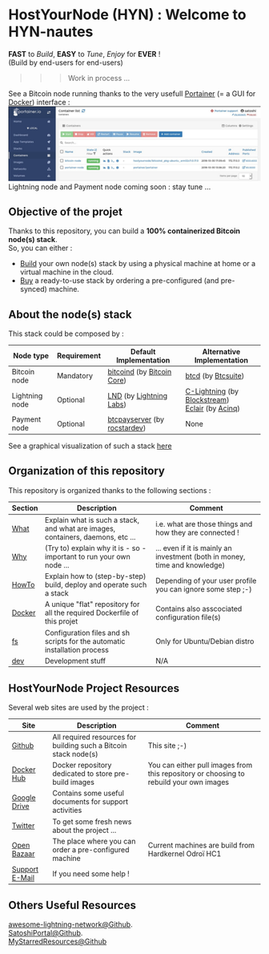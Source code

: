 HostYourNode (HYN) : Welcome to HYN-nautes
==
__FAST__ to _Build_, __EASY__ to _Tune_, _Enjoy_ for __EVER__ !  
(Build by end-users for end-users)

>>> Work in process ... 

See a Bitcoin node running thanks to the very usefull <A href="https://www.portainer.io/">Portainer</A> (= a GUI for <A href="https://www.docker.com/">Docker</A>) interface :
![BitcoinNodeIsRunning](https://github.com/babonet13/Images/blob/master/HostYourNode/BitcoinNodeIsRunning.jpg)
Lightning node and Payment node coming soon : stay tune ...

Objective of the projet
- 
Thanks to this repository, you can build a __100% containerized Bitcoin node(s) stack__.   
So, you can either :
* <A href="https://github.com/babonet13/HostYourNode/tree/master/HowTo">Build</A> your own node(s) stack by using a physical machine at home or a virtual machine in the cloud.
* <A href="http://bit.ly/2DOj69o">Buy</A> a ready-to-use stack by ordering a pre-configured (and pre-synced) machine.

About the node(s) stack
-
This stack could be composed by : 
 <table>
    <thead>
        <tr>
            <th>Node type</th>
             <th>Requirement</th>
             <th>Default Implementation</th>
             <th>Alternative Implementation</th>
        </tr>
    </thead>
    <tbody>
        <tr>
            <td>Bitcoin node</td>
            <td>Mandatory</td>
            <td><A href="https://github.com/bitcoin/bitcoin">bitcoind</A> (by <A href="https://bitcoincode.org">Bitcoin Core</A>)</td>
            <td><A href="https://github.com/btcsuite/btcd">btcd</A> (by <A href="https://btcsuite.github.io">Btcsuite</A>)</td>
        </tr>
        <tr>
            <td>Lightning node</td>
            <td>Optional</td>
            <td><A href="https://github.com/lightningnetwork/lnd">LND</A> (by <A href="https://lightning.engineering">Lightning Labs</A>)</td>
            <td><A href="https://github.com/ElementsProject/lightning">C-Lightning</A> (by <A href="https://blockstream.com">Blockstream</A>)
                </br><A href="https://github.com/ACINQ/eclair">Eclair</A> (by <A href="https://acinq.co">Acinq</A>)</td></td>
        </tr>
        <tr>
            <td>Payment node</td>
            <td>Optional</td>
            <td><A href="https://github.com/btcpayserver/btcpayserver">btcpayserver</A> (by <A href="https://github.com/rockstardev">rocstardev</A>)</td>
             <td>None</td>
        </tr>
    </tbody>
</table>
 
  See a graphical visualization of such a stack <a href="http://bit.ly/2yp0iHW">here</a>

Organization of this repository
-
This repository is organized thanks to the following sections :
 <table>
    <thead>
        <tr>
            <th>Section</th>
            <th>Description</th>
            <th>Comment</th>
        </tr>
    </thead>
    <tbody>
        <tr>
            <td><A href="https://github.com/babonet13/HostYourNode/tree/master/What">What</A></td>
            <td>Explain what is such a stack, and what are images, containers, daemons, etc ...</td>
            <td>i.e. what are those things and how they are connected !</td>
        </tr>
        <tr>
            <td><A href="https://github.com/babonet13/HostYourNode/tree/master/Why">Why</A></td>
            <td>(Try to) explain why it is - so - important to run your own node ...</td>
            <td>... even if it is mainly an investment (both in money, time and knowledge)</td>
        <tr>
            <td><A href="https://github.com/babonet13/HostYourNode/tree/master/HowTo">HowTo</A></td>
            <td>Explain how to (step-by-step) build, deploy and operate such a stack</td>
            <td>Depending of your user profile you can ignore some step ;-)</td>
        </tr>
         <tr>
            <td><A href="https://github.com/babonet13/HostYourNode/tree/master/Docker">Docker</A></td>
            <td>A unique "flat" repository for all the required Dockerfile of this projet</td>
            <td>Contains also asscociated configuration file(s)</td>
        </tr>
        <tr>
            <td><A href="https://github.com/babonet13/HostYourNode/tree/master/fs">fs</A></td>
            <td>Configuration files and sh scripts for the automatic installation process</td>
            <td>Only for Ubuntu/Debian distro</td>
        </tr>
        <tr>
            <td><A href="https://github.com/babonet13/HostYourNode/tree/master/dev">dev</A></td>
            <td>Development stuff</td>
            <td>N/A</td>
        </tr>
    </tbody>
</table>
 
 HostYourNode Project Resources
 -  
Several web sites are used by the project : 
  <table>
    <thead>
        <tr>
            <th>Site</th>
            <th>Description</th>
            <th>Comment</th>
        </tr>
    </thead>
    <tbody>
        <tr>
            <td><A href="https://github.com/babonet13/HostYourNode">Github</A></td>
            <td>All required resources for building such a Bitcoin stack node(s)</td>
            <td>This site ;-)</td>
        </tr>
        <tr>
            <td><A href="https://hub.docker.com/u/hostyournode/">Docker Hub</A></td>
            <td>Docker repository dedicated to store pre-build images</td>
            <td>You can either pull images from this repository or choosing to rebuild your own images</td>
        <tr>
            <td><A href="http://bit.ly/2SzMofe">Google Drive</A></td>
            <td>Contains some useful documents for support activities</td>
            <td></td>
        </tr>
         <tr>
            <td><A href="https://twitter.com/HostYourNode">Twitter</A></td>
            <td>To get some fresh news about the project ...</td>
            <td></td>
        </tr>
         <tr>
            <td><A href="http://bit.ly/2DOj69o">Open Bazaar</A></td>
            <td>The place where you can order a pre-configured machine</td>
            <td>Current machines are build from Hardkernel Odroï HC1</td>
        </tr>
        <tr>
            <td><A href="mailto:host-your-node@hubject.net">Support E-Mail</A></td>
            <td>If you need some help !</td>
            <td></td>
        </tr>
    </tbody>
</table>
 
 Others Useful Resources
 -
 <A href="https://github.com/bcongdon/awesome-lightning-network">awesome-lightning-network@Github</A>.  
 <A href="https://github.com/SatoshiPortal">SatoshiPortal@Github</A>.  
 <A href="https://github.com/babonet13?tab=stars">MyStarredResources@Github</A>  
